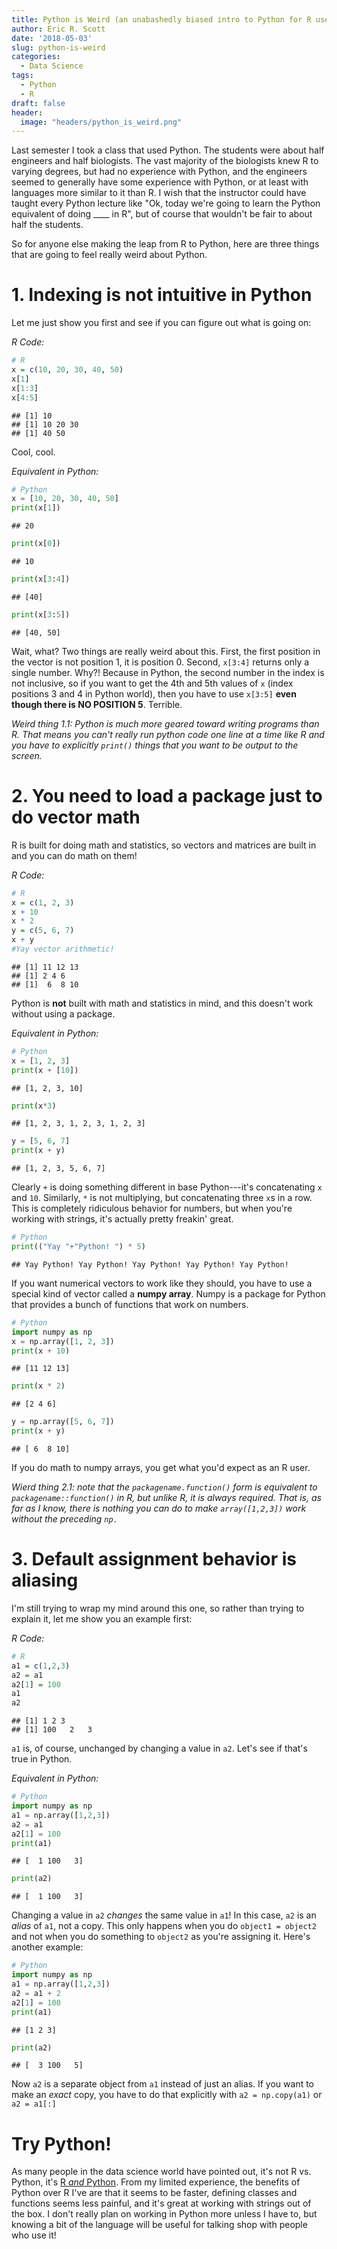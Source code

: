 ```yaml
---
title: Python is Weird (an unabashedly biased intro to Python for R users)
author: Eric R. Scott
date: '2018-05-03'
slug: python-is-weird
categories:
  - Data Science
tags:
  - Python
  - R
draft: false
header:
  image: "headers/python_is_weird.png"
---
```



Last semester I took a class that used Python. The students were about half engineers and half biologists.  The vast majority of the biologists knew R to varying degrees, but had no experience with Python, and the engineers seemed to generally have some experience with Python, or at least with languages more similar to it than R. I wish that the instructor could have taught every Python lecture like "Ok, today we're going to learn the Python equivalent of doing ____ in R", but of course that wouldn't be fair to about half the students.

So for anyone else making the leap from R to Python, here are three things that are going to feel really weird about Python.

# 1. Indexing is not intuitive in Python
Let me just show you first and see if you can figure out what is going on:

*R Code:*

```r
# R
x = c(10, 20, 30, 40, 50)
x[1]
x[1:3]
x[4:5]
```

```
## [1] 10
## [1] 10 20 30
## [1] 40 50
```
Cool, cool.

*Equivalent in Python:*

```python
# Python
x = [10, 20, 30, 40, 50]
print(x[1])
```

```
## 20
```

```python
print(x[0])
```

```
## 10
```

```python
print(x[3:4])
```

```
## [40]
```

```python
print(x[3:5])
```

```
## [40, 50]
```
Wait, what? Two things are really weird about this.  First, the first position in the vector is not position 1, it is position 0.  Second, `x[3:4]` returns only a single number.  Why?!  Because in Python, the second number in the index is not inclusive, so if you want to get the 4th and 5th values of `x` (index positions 3 and 4 in Python world), then you have to use `x[3:5]` **even though there is NO POSITION 5**.  Terrible.

*Weird thing 1.1: Python is much more geared toward writing programs than R.  That means you can't really run python code one line at a time like R and you have to explicitly `print()` things that you want to be output to the screen.*

# 2. You need to load a package just to do vector math
R is built for doing math and statistics, so vectors and matrices are built in and you can do math on them!

*R Code:*

```r
# R
x = c(1, 2, 3)
x + 10
x * 2
y = c(5, 6, 7)
x + y
#Yay vector arithmetic!
```

```
## [1] 11 12 13
## [1] 2 4 6
## [1]  6  8 10
```

Python is **not** built with math and statistics in mind, and this doesn't work without using a package.

*Equivalent in Python:*

```python
# Python
x = [1, 2, 3]
print(x + [10]) 
```

```
## [1, 2, 3, 10]
```

```python
print(x*3) 
```

```
## [1, 2, 3, 1, 2, 3, 1, 2, 3]
```

```python
y = [5, 6, 7]
print(x + y) 
```

```
## [1, 2, 3, 5, 6, 7]
```

Clearly `+` is doing something different in base Python---it's concatenating `x` and `10`.  Similarly, `*` is not multiplying, but concatenating three `x`s in a row. This is completely ridiculous behavior for numbers, but when you're working with strings, it's actually pretty freakin' great.


```python
# Python
print(("Yay "+"Python! ") * 5)
```

```
## Yay Python! Yay Python! Yay Python! Yay Python! Yay Python!
```
If you want numerical vectors to work like they should, you have to use a special kind of vector called a **numpy array**.  Numpy is a package for Python that provides a bunch of functions that work on numbers.

```python
# Python
import numpy as np
x = np.array([1, 2, 3])
print(x + 10)
```

```
## [11 12 13]
```

```python
print(x * 2) 
```

```
## [2 4 6]
```

```python
y = np.array([5, 6, 7])
print(x + y)
```

```
## [ 6  8 10]
```
If you do math to numpy arrays, you get what you'd expect as an R user.

*Wierd thing 2.1: note that the `packagename.function()` form is equivalent to `packagename::function()` in R, but unlike R, it is always required.  That is, as far as I know, there is nothing you can do to make `array([1,2,3])` work without the preceding `np.`*

# 3. Default assignment behavior is aliasing

I'm still trying to wrap my mind around this one, so rather than trying to explain it, let me show you an example first:

*R Code:*

```r
# R
a1 = c(1,2,3)
a2 = a1
a2[1] = 100
a1
a2
```

```
## [1] 1 2 3
## [1] 100   2   3
```
`a1` is, of course, unchanged by changing a value in `a2`.  Let's see if that's true in Python.

*Equivalent in Python:*

```python
# Python
import numpy as np
a1 = np.array([1,2,3])
a2 = a1
a2[1] = 100
print(a1)
```

```
## [  1 100   3]
```

```python
print(a2)
```

```
## [  1 100   3]
```
Changing a value in `a2` *changes* the same value in `a1`! In this case, `a2` is an *alias* of `a1`, not a copy. This only happens when you do `object1 = object2` and not when you do something to `object2` as you're assigning it. Here's another example:


```python
# Python
import numpy as np
a1 = np.array([1,2,3])
a2 = a1 + 2
a2[1] = 100
print(a1)
```

```
## [1 2 3]
```

```python
print(a2)
```

```
## [  3 100   5]
```
Now `a2` is a separate object from `a1` instead of just an alias. If you want to make an *exact* copy, you have to do that explicitly with `a2 = np.copy(a1)` or `a2 = a1[:]`

# Try Python!
As many people in the data science world have pointed out, it's not R vs. Python, it's [R *and* Python](https://www.datasciencecentral.com/profiles/blogs/r-vs-python-r-and-python-and-something-else). From my limited experience, the benefits of Python over R I've are that it seems to be faster, defining classes and functions seems less painful, and it's great at working with strings out of the box. I don't really plan on working in Python more unless I have to, but knowing a bit of the language will be useful for talking shop with people who use it!
